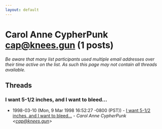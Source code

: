 ```yaml
---
layout: default
---
```


# Carol Anne CypherPunk <cap@knees.gun> (1 posts)

_Be aware that many list participants used multiple email addresses over their time active on the list. As such this page may not contain all threads available._

## Threads

### I want 5-1/2 inches, and I want to bleed...
+ 1998-03-10 (Mon, 9 Mar 1998 16:52:27 -0800 (PST)) - [I want 5-1/2 inches, and I want to bleed...](/archive/1998/03/ddd3c994273b59c6a40979e569e1858a7ddede64fba7dd4f51049a789f03944b) - _Carol Anne CypherPunk \<cap@knees.gun\>_

